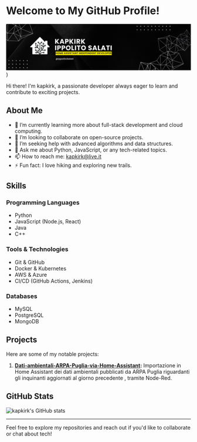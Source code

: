# Welcome to My GitHub Profile!

![Profile Banner](https://github.com/kapkirk/Dati-ambientali-ARPA-Puglia-via-Home-Assistant/blob/main/Ippolito%20SALATI.png))

Hi there! I'm kapkirk, a passionate developer always eager to learn and contribute to exciting projects.

## About Me

- 🌱 I’m currently learning more about full-stack development and cloud computing.
- 👯 I’m looking to collaborate on open-source projects.
- 🤔 I’m seeking help with advanced algorithms and data structures.
- 💬 Ask me about Python, JavaScript, or any tech-related topics.
- 📫 How to reach me: [kapkirk@live.it](mailto:kapkirk@live.it)
- ⚡ Fun fact: I love hiking and exploring new trails.

## Skills

### Programming Languages

- Python
- JavaScript (Node.js, React)
- Java
- C++

### Tools & Technologies

- Git & GitHub
- Docker & Kubernetes
- AWS & Azure
- CI/CD (GitHub Actions, Jenkins)

### Databases

- MySQL
- PostgreSQL
- MongoDB

## Projects

Here are some of my notable projects:

1. **[Dati-ambientali-ARPA-Puglia-via-Home-Assistant]([https://github.com/kapkirk/project1](https://github.com/kapkirk/Dati-ambientali-ARPA-Puglia-via-Home-Assistant)):** Importazione in Home Assistant dei dati ambientali pubblicati da ARPA Puglia riguardanti gli inquinanti aggiornati al giorno precedente , tramite Node-Red.


## GitHub Stats

![kapkirk's GitHub stats](https://github-readme-stats.vercel.app/api?username=kapkirk&show_icons=true&theme=radical)

---

Feel free to explore my repositories and reach out if you'd like to collaborate or chat about tech!
